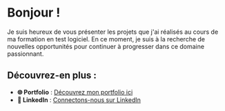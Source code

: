 # Bonjour !

Je suis heureux de vous présenter les projets que j'ai réalisés au cours de ma formation en test logiciel. En ce moment, je suis à la recherche de nouvelles opportunités pour continuer à progresser dans ce domaine passionnant.

## Découvrez-en plus :

- **🌐 Portfolio** : [Découvrez mon portfolio ici](https://esmailhaidari24.github.io/portfolio/)
- **💼 LinkedIn** : [Connectons-nous sur LinkedIn](https://www.linkedin.com/in/esmail-haidari-31483b16a)
